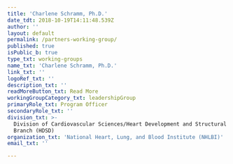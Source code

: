 ```yaml
---
title: 'Charlene Schramm, Ph.D.'
date_tdt: 2018-10-19T14:11:48.539Z
author: ''
layout: default
permalink: /partners-working-group/
published: true
isPublic_b: true
type_txt: working-groups
name_txt: 'Charlene Schramm, Ph.D.'
link_txt: ''
logoRef_txt: ''
description_txt: ''
readMoreButton_txt: Read More
workingGroupCategory_txt: leadershipGroup
primaryRole_txt: Program Officer
secondaryRole_txt: ''
division_txt: >-
  Division of Cardiovascular Sciences/Heart Development and Structural Diseases
  Branch (HDSD)
organization_txt: 'National Heart, Lung, and Blood Institute (NHLBI)'
email_txt: ''

---
```



